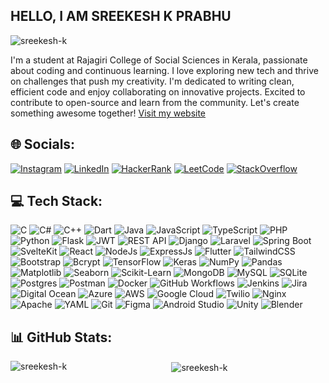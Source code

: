 ## HELLO, I AM SREEKESH K PRABHU

<p align="left">
  <img src="https://komarev.com/ghpvc/?username=sreekesh-k&label=Profile%20views&color=0e75b6&style=flat" alt="sreekesh-k" />
</p>

I'm a student at Rajagiri College of Social Sciences in Kerala, passionate about coding and continuous learning. I love exploring new tech and thrive on challenges that push my creativity. I'm dedicated to writing clean, efficient code and enjoy collaborating on innovative projects. Excited to contribute to open-source and learn from the community. Let's create something awesome together!
[Visit my website](https://sreekeshkprabhu.me)

## 🌐 Socials:
[![Instagram](https://img.shields.io/badge/Instagram-%23E4405F.svg?logo=Instagram&logoColor=white)](https://instagram.com/sreekesh_k_prabhu) 
[![LinkedIn](https://img.shields.io/badge/LinkedIn-%230077B5.svg?logo=linkedin&logoColor=white)](https://www.linkedin.com/in/sreekesh-k-prabhu-7b835124a) 
[![HackerRank](https://img.shields.io/badge/HackerRank-0A4C26.svg?logo=Hackerrank&logoColor=white)](https://www.hackerrank.com/sreekeshkprabhu1)
[![LeetCode](https://img.shields.io/badge/LeetCode-CC8000.svg?logo=LeetCode&logoColor=white)](https://leetcode.com/sreekesh-k)
[![StackOverflow](https://img.shields.io/badge/StackOverflow-3C3C3C.svg?logo=StackOverFlow&logoColor=white)](https://stackoverflow.com/users/23414592/sreekesh-prabhu)

## 💻 Tech Stack:
![C](https://img.shields.io/badge/c-%2300599C.svg?style=for-the-badge&logo=c&logoColor=white) 
![C#](https://img.shields.io/badge/c%23-%230175C2.svg?style=for-the-badge&logo=csharp&logoColor=white) 
![C++](https://img.shields.io/badge/c++-%2300599C.svg?style=for-the-badge&logo=c%2B%2B&logoColor=white) 
![Dart](https://img.shields.io/badge/dart-%230175C2.svg?style=for-the-badge&logo=dart&logoColor=white) 
![Java](https://img.shields.io/badge/java-%23ED8B00.svg?style=for-the-badge&logo=openjdk&logoColor=white) 
![JavaScript](https://img.shields.io/badge/javascript-%23323330.svg?style=for-the-badge&logo=javascript&logoColor=%23F7DF1E) 
![TypeScript](https://img.shields.io/badge/typescript-%23007ACC.svg?style=for-the-badge&logo=typescript&logoColor=white) 
![PHP](https://img.shields.io/badge/php-%23777BB4.svg?style=for-the-badge&logo=php&logoColor=white) 
![Python](https://img.shields.io/badge/python-3670A0?style=for-the-badge&logo=python&logoColor=ffdd54) 
![Flask](https://img.shields.io/badge/flask-%23000.svg?style=for-the-badge&logo=flask&logoColor=white) 
![JWT](https://img.shields.io/badge/JWT-%23000000.svg?style=for-the-badge&logo=JSON%20web%20tokens&logoColor=white)
![REST API](https://img.shields.io/badge/REST%20API-%23000000.svg?style=for-the-badge&logo=rest&logoColor=white)
![Django](https://img.shields.io/badge/django-%23092E20.svg?style=for-the-badge&logo=django&logoColor=white) 
![Laravel](https://img.shields.io/badge/laravel-%23FF2D20.svg?style=for-the-badge&logo=laravel&logoColor=white) 
![Spring Boot](https://img.shields.io/badge/Spring_Boot-%236DB33F.svg?style=for-the-badge&logo=spring-boot&logoColor=white)
![SvelteKit](https://img.shields.io/badge/SvelteKit-%232F2F2F.svg?style=for-the-badge&logo=svelte&logoColor=red) 
![React](https://img.shields.io/badge/react-%2320232a.svg?style=for-the-badge&logo=react&logoColor=%2361DAFB) 
![NodeJs](https://img.shields.io/badge/NodeJs-%23008000.svg?style=for-the-badge&logo=node.js&logoColor=white) 
![ExpressJs](https://img.shields.io/badge/ExpressJs-%232F2F2F.svg?style=for-the-badge&logo=express&logoColor=green) 
![Flutter](https://img.shields.io/badge/Flutter-%2302569B.svg?style=for-the-badge&logo=Flutter&logoColor=white) 
![TailwindCSS](https://img.shields.io/badge/tailwindcss-%231E3A7B.svg?style=for-the-badge&logo=tailwindcss&logoColor=blue) 
![Bootstrap](https://img.shields.io/badge/bootstrap-%238511FA.svg?style=for-the-badge&logo=bootstrap&logoColor=white)
![Bcrypt](https://img.shields.io/badge/Bcrypt-%23D9C80E.svg?style=for-the-badge&logo=hashnode&logoColor=white) ![TensorFlow](https://img.shields.io/badge/TensorFlow-%23FF6F00.svg?style=for-the-badge&logo=tensorflow&logoColor=white) 
![Keras](https://img.shields.io/badge/Keras-%23D00000.svg?style=for-the-badge&logo=keras&logoColor=white) 
![NumPy](https://img.shields.io/badge/numpy-%23013243.svg?style=for-the-badge&logo=numpy&logoColor=white) 
![Pandas](https://img.shields.io/badge/pandas-%23150458.svg?style=for-the-badge&logo=pandas&logoColor=white) 
![Matplotlib](https://img.shields.io/badge/Matplotlib-%23ffffff.svg?style=for-the-badge&logo=Matplotlib&logoColor=black) 
![Seaborn](https://img.shields.io/badge/Seaborn-%23000000.svg?style=for-the-badge&logo=Seaborn&logoColor=blue) 
![Scikit-Learn](https://img.shields.io/badge/scikit--learn-%23F7931E.svg?style=for-the-badge&logo=scikit-learn&logoColor=white)
![MongoDB](https://img.shields.io/badge/MongoDB-%23ffff.svg?style=for-the-badge&logo=mongodb&logoColor=green) 
![MySQL](https://img.shields.io/badge/mysql-%2300000f.svg?style=for-the-badge&logo=mysql&logoColor=white) 
![SQLite](https://img.shields.io/badge/sqlite-%2307405e.svg?style=for-the-badge&logo=sqlite&logoColor=white) 
![Postgres](https://img.shields.io/badge/postgres-%23316192.svg?style=for-the-badge&logo=postgresql&logoColor=white) 
![Postman](https://img.shields.io/badge/postman-%23FFA500.svg?style=for-the-badge&logo=postman&logoColor=white) 
![Docker](https://img.shields.io/badge/DOCKER-%23D3D3D3.svg?style=for-the-badge&logo=docker&logoColor=blue) 
![GitHub Workflows](https://img.shields.io/badge/GitHub_Workflows-%232671E5.svg?style=for-the-badge&logo=githubactions&logoColor=white) 
![Jenkins](https://img.shields.io/badge/Jenkins-%23D24939.svg?style=for-the-badge&logo=jenkins&logoColor=white) 
![Jira](https://img.shields.io/badge/Jira-%230A0FFF.svg?style=for-the-badge&logo=jira&logoColor=white) 
![Digital Ocean](https://img.shields.io/badge/DigitalOcean-%230167ff.svg?style=for-the-badge&logo=digitalocean&logoColor=white) ![Azure](https://img.shields.io/badge/Microsoft%20Azure-%230072C6.svg?style=for-the-badge&logo=microsoft&logoColor=white)
![AWS](https://img.shields.io/badge/AWS-%23FF9900.svg?style=for-the-badge&logo=amazonaws&logoColor=white) 
![Google Cloud](https://img.shields.io/badge/GoogleCloud-%234285F4.svg?style=for-the-badge&logo=googlecloud&logoColor=white) 
![Twilio](https://img.shields.io/badge/Twilio-%23F22F46.svg?style=for-the-badge&logo=twilio&logoColor=white) 
![Nginx](https://img.shields.io/badge/nginx-%23D3D3D3.svg?style=for-the-badge&logo=nginx&logoColor=green) 
![Apache](https://img.shields.io/badge/apache-%23D42029.svg?style=for-the-badge&logo=apache&logoColor=white) 
![YAML](https://img.shields.io/badge/YAML-%23cb171e.svg?style=for-the-badge&logo=yaml&logoColor=white) 
![Git](https://img.shields.io/badge/git-%23F05033.svg?style=for-the-badge&logo=git&logoColor=white) 
![Figma](https://img.shields.io/badge/figma-%23F24E1E.svg?style=for-the-badge&logo=figma&logoColor=white) 
![Android Studio](https://img.shields.io/badge/AndroidStudio-%23808080.svg?style=for-the-badge&logo=Androidstudio&logoColor=green) 
![Unity](https://img.shields.io/badge/Unity-%232F2F2F.svg?style=for-the-badge&logo=Unity&logoColor=white) 
![Blender](https://img.shields.io/badge/blender-%23F5792A.svg?style=for-the-badge&logo=blender&logoColor=white)

## 📊 GitHub Stats:
<p align="center">
  <img align="left" src="https://github-readme-stats.vercel.app/api/top-langs?username=sreekesh-k&theme=dark&show_icons=true&locale=en&layout=compact" alt="sreekesh-k" />
  &nbsp;
  <img align="center" src="https://github-readme-stats.vercel.app/api?username=sreekesh-k&theme=dark&show_icons=true&locale=en" alt="sreekesh-k" />
</p>
